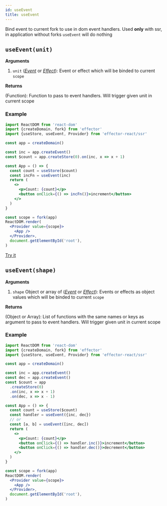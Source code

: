 ```yaml
---
id: useEvent
title: useEvent
---
```


Bind event to current fork to use in dom event handlers. Used **only** with ssr, in application without forks `useEvent` will do nothing

## `useEvent(unit)`

**Arguments**

1. `unit` ([_Event_](../effector/Event.md) or [_Effect_](../effector/Effect.md)): Event or effect which will be binded to current `scope`

**Returns**

(Function): Function to pass to event handlers. Will trigger given unit in current scope

### Example

```jsx
import ReactDOM from 'react-dom'
import {createDomain, fork} from 'effector'
import {useStore, useEvent, Provider} from 'effector-react/ssr'

const app = createDomain()

const inc = app.createEvent()
const $count = app.createStore(0).on(inc, x => x + 1)

const App = () => {
  const count = useStore($count)
  const incFn = useEvent(inc)
  return (
    <>
      <p>Count: {count}</p>
      <button onClick={() => incFn()}>increment</button>
    </>
  )
}

const scope = fork(app)
ReactDOM.render(
  <Provider value={scope}>
    <App />
  </Provider>,
  document.getElementById('root'),
)
```

[Try it](https://share.effector.dev/GyiJvLdo)

## `useEvent(shape)`

**Arguments**

1. `shape` Object or array of ([_Event_](../effector/Event.md) or [_Effect_](../effector/Effect.md)): Events or effects as object values which will be binded to current `scope`

**Returns**

(Object or Array): List of functions with the same names or keys as argument to pass to event handlers. Will trigger given unit in current scope

### Example

```jsx
import ReactDOM from 'react-dom'
import {createDomain, fork} from 'effector'
import {useStore, useEvent, Provider} from 'effector-react/ssr'

const app = createDomain()

const inc = app.createEvent()
const dec = app.createEvent()
const $count = app
  .createStore(0)
  .on(inc, x => x + 1)
  .on(dec, x => x - 1)

const App = () => {
  const count = useStore($count)
  const handler = useEvent({inc, dec})
  // or
  const [a, b] = useEvent([inc, dec])
  return (
    <>
      <p>Count: {count}</p>
      <button onClick={() => handler.inc()}>increment</button>
      <button onClick={() => handler.dec()}>decrement</button>
    </>
  )
}

const scope = fork(app)
ReactDOM.render(
  <Provider value={scope}>
    <App />
  </Provider>,
  document.getElementById('root'),
)
```
